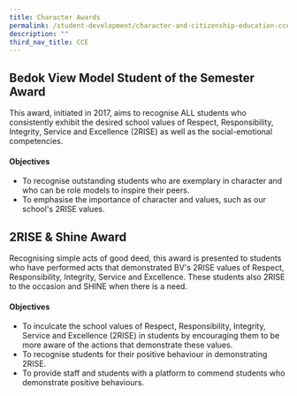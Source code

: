 ```yaml
---
title: Character Awards
permalink: /student-development/character-and-citizenship-education-cce/character-awards/
description: ""
third_nav_title: CCE
---
```

## Bedok View Model Student of the Semester Award

This award, initiated in 2017, aims to recognise ALL students who consistently exhibit the desired school values of Respect, Responsibility, Integrity, Service and Excellence (2RISE) as well as the social-emotional competencies.

#### Objectives

* To recognise outstanding students who are exemplary in character and who can be role models to inspire their peers. 
* To emphasise the importance of character and values, such as our school's 2RISE values.




## 2RISE & Shine Award

Recognising simple acts of good deed, this award is presented to students who have performed acts that demonstrated BV's 2RISE values of Respect, Responsibility, Integrity, Service and Excellence. These students also 2RISE to the occasion and SHINE when there is a need. 

#### Objectives

* To inculcate the school values of Respect, Responsibility, Integrity, Service and Excellence (2RISE) in students by encouraging them to be more aware of the actions that demonstrate these values.
* To recognise students for their positive behaviour in demonstrating 2RISE.
* To provide staff and students with a platform to commend students who demonstrate positive behaviours.
